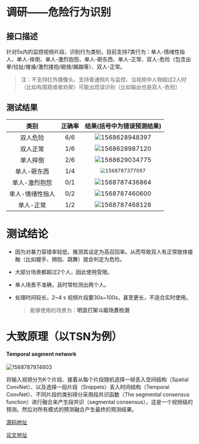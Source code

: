 # 调研——危险行为识别

## 接口描述

针对5s内的监控视频片段，识别行为类别，目前支持7类行为：单人-情绪性指人、单人-摔倒、单人-激烈抱怨、单人-砸东西、单人-正常、双人-危险（包含出拳/拉扯/推搡/激烈搂抱/砸按/踢踹等）、双人-正常。

> 注：不支持红外摄像头、支持普通照片与监控、当视频中人物超过2人时（比如有围观或者劝架）可能出现误识别（比如输出也是双人-危险）

## 测试结果

|      类别       | 正确率 |                  结果(括号中为错误预测结果)                  |
| :-------------: | :----: | :----------------------------------------------------------: |
|    双人危险     |  6/6   |         ![1568628948397](D:\桌面\1568628948397.png)          |
|    双人正常     |  1/6   |         ![1568628987120](D:\桌面\1568628987120.png)          |
|    单人摔倒     |  2/6   |         ![1568629034775](D:\桌面\1568629034775.png)          |
|   单人-砸东西   |  1/4   | <img src="C:\Users\Administrator\AppData\Roaming\Typora\typora-user-images\1568787377097.png" alt="1568787377097" style="zoom: 80%;" /> |
|  单人-激烈抱怨  |  0/1   | ![1568787436864](C:\Users\Administrator\AppData\Roaming\Typora\typora-user-images\1568787436864.png) |
| 单人-情绪性指人 |  0/2   | ![1568787460600](C:\Users\Administrator\AppData\Roaming\Typora\typora-user-images\1568787460600.png) |
|    单人-正常    |  1/2   | ![1568787468128](C:\Users\Administrator\AppData\Roaming\Typora\typora-user-images\1568787468128.png) |

# 测试结论

- 因为对暴力容错率较低，推测其设定为高召回率。从而导致双人有正常肢体接触（比如握手、拥抱、跳舞）就会判定为危险。

- 大部分场景都超过2个人，因此使用受限。

- 单人场景不准确，且时常检测出两个人。

- 处理时间较长，2~4 s 视频片段要30s~100s，甚至更长，不适合实时使用。

  > 能够使用的场景为：**明显打架斗殴场景检测**

# 大致原理（以TSN为例）

#### Temporal segment network

![1568787974603](C:\Users\Administrator\AppData\Roaming\Typora\typora-user-images\1568787974603.png)

​		将输入视频分为K个片段、接着从每个片段随机选择一帧丢入空间结构（Spatial ConvNet）、以及选择一段片段（Snippets）丢入时间结构（Temporal ConvNet）、不同片段的类别得分采用段共识函数（The segmental consensus function）进行融合来产生段共识（segmental consensus），这是一个视频级的预测。然后对所有模式的预测融合产生最终的预测结果。

[源码地址](https://github.com/yjxiong/temporal-segment-networks)

[论文地址](https://arxiv.org/pdf/1608.00859.pdf)

